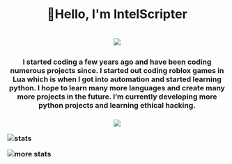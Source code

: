 <h1 align="center">
     👋Hello, I'm IntelScripter
<h1>

<p align="center">
    <a href="https://github.com/DenverCoder1/readme-typing-svg"><img src="https://readme-typing-svg.herokuapp.com?color=%2307F7AC&center=true&width=300&height=30&lines=vibin%233270"></a>
</p>
    
<h3 align="center">
I started coding a few years ago and have been coding numerous projects since. I started out coding roblox games in Lua which is when I got into automation and started learning python. I hope to learn many more languages and create many more projects in the future. I’m currently developing more python projects and learning ethical hacking.
<h3>

<p align="center">
    <a href="https://discord.gg/PVfCWkrDcv" alt="Programming Central">
    <img src="https://img.shields.io/badge/-Discord-7289DA?style=for-the-badge&logoColor=white&logo=discord"/></a>
</p>


     
     
     
![stats](https://github-readme-stats.vercel.app/api?username=IntelScripter&show_icons=true&theme=merko)
     
![more stats](https://github-readme-stats.anuraghazra1.vercel.app/api/top-langs/?username=IntelScripter&layout=compact&theme=merko)
